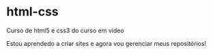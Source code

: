 # html-css
 Curso de html5 e css3 do curso em video 

 Estou aprendedo a criar sites e agora vou gerenciar meus repositórios!
 
